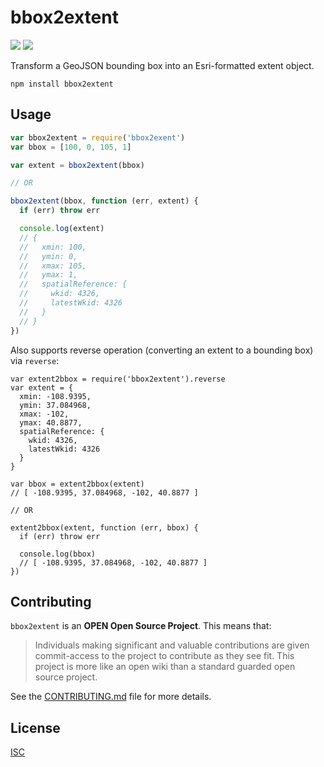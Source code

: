 # bbox2extent

[![](https://img.shields.io/npm/v/bbox2extent.svg?style=flat-square)](https://www.npmjs.com/package/bbox2extent)
[![](https://img.shields.io/travis/ngoldman/bbox2extent.svg?style=flat-square)](https://travis-ci.org/ngoldman/bbox2extent)

Transform a GeoJSON bounding box into an Esri-formatted extent object.

```
npm install bbox2extent
```

## Usage

```js
var bbox2extent = require('bbox2exent')
var bbox = [100, 0, 105, 1]

var extent = bbox2extent(bbox)

// OR

bbox2extent(bbox, function (err, extent) {
  if (err) throw err

  console.log(extent)
  // {
  //   xmin: 100,
  //   ymin: 0,
  //   xmax: 105,
  //   ymax: 1,
  //   spatialReference: {
  //     wkid: 4326,
  //     latestWkid: 4326
  //   }
  // }
})
```

Also supports reverse operation (converting an extent to a bounding box) via `reverse`:

```
var extent2bbox = require('bbox2extent').reverse
var extent = {
  xmin: -108.9395,
  ymin: 37.084968,
  xmax: -102,
  ymax: 40.8877,
  spatialReference: {
    wkid: 4326,
    latestWkid: 4326
  }
}

var bbox = extent2bbox(extent)
// [ -108.9395, 37.084968, -102, 40.8877 ]

// OR

extent2bbox(extent, function (err, bbox) {
  if (err) throw err

  console.log(bbox)
  // [ -108.9395, 37.084968, -102, 40.8877 ]
})
```

## Contributing

`bbox2extent` is an **OPEN Open Source Project**. This means that:

> Individuals making significant and valuable contributions are given commit-access to the project to contribute as they see fit. This project is more like an open wiki than a standard guarded open source project.

See the [CONTRIBUTING.md](CONTRIBUTING.md) file for more details.

## License

[ISC](LICENSE.md)
